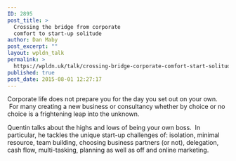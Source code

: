 ```yaml
---
ID: 2895
post_title: >
  Crossing the bridge from corporate
  comfort to start-up solitude
author: Dan Maby
post_excerpt: ""
layout: wpldn_talk
permalink: >
  https://wpldn.uk/talk/crossing-bridge-corporate-comfort-start-solitude
published: true
post_date: 2015-08-01 12:27:17
---
```

Corporate life does not prepare you for the day you set out on your own.  For many creating a new business or consultancy whether by choice or no choice is a frightening leap into the unknown.

Quentin talks about the highs and lows of being your own boss.  In particular, he tackles the unique start-up challenges of: isolation, minimal resource, team building, choosing business partners (or not), delegation, cash flow, multi-tasking, planning as well as off and online marketing.